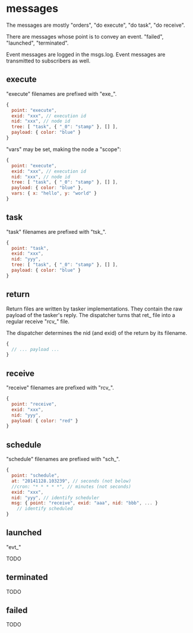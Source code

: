 
# messages

The messages are mostly "orders", "do execute", "do task", "do receive".

There are messages whose point is to convey an event. "failed", "launched", "terminated".

Event messages are logged in the msgs.log. Event messages are transmitted to subscribers as well.

## execute

"execute" filenames are prefixed with "exe_".

```js
{
  point: "execute",
  exid: "xxx", // execution id
  nid: "xxx", // node id
  tree: [ "task", { "_0": "stamp" }, [] ],
  payload: { color: "blue" }
}
```

"vars" may be set, making the node a "scope":
```js
{
  point: "execute",
  exid: "xxx", // execution id
  nid: "xxx", // node id
  tree: [ "task", { "_0": "stamp" }, [] ],
  payload: { color: "blue" },
  vars: { x: "hello", y: "world" }
}
```

## task

"task" filenames are prefixed with "tsk_".

```js
{
  point: "task",
  exid: "xxx",
  nid: "yyy",
  tree: [ "task", { "_0": "stamp" }, [] ],
  payload: { color: "blue" }
}
```

## return

Return files are written by tasker implementations. They contain the raw payload of the tasker's reply. The dispatcher turns that ret_ file into a regular receive "rcv_" file.

The dispatcher determines the nid (and exid) of the return by its filename.

```js
{
  // ... payload ...
}
```

## receive

"receive" filenames are prefixed with "rcv_".

```js
{
  point: "receive",
  exid: "xxx",
  nid: "yyy",
  payload: { color: "red" }
}
```

## schedule

"schedule" filenames are prefixed with "sch_".

```js
{
  point: "schedule",
  at: "20141128.103239", // seconds (not below)
  //cron: "* * * * *", // minutes (not seconds)
  exid: "xxx",
  nid: "yyy", // identify scheduler
  msg: { point: "receive", exid: "aaa", nid: "bbb", ... }
    // identify scheduled
}
```

## launched

"evt_"

TODO

## terminated

TODO

## failed

TODO

